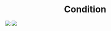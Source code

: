<h1 align="center"> Condition </h1>
<img src="https://user-images.githubusercontent.com/25712677/58435211-76842480-8063-11e9-9ba6-c6c6157bae9f.png" style="max-width:100%;">
<img src="https://user-images.githubusercontent.com/25712677/58435212-77b55180-8063-11e9-8bc6-01ec78b82aa1.png" style="max-width:100%;">
